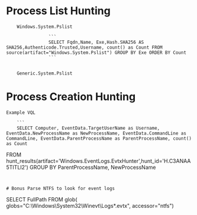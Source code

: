 # Process List Hunting

        Windows.System.Pslist
        
                    ```
                    SELECT Fqdn,Name, Exe,Hash.SHA256 AS SHA256,Authenticode.Trusted,Username, count() as Count FROM source(artifact="Windows.System.Pslist") GROUP BY Exe ORDER BY Count
                    ```


        Generic.System.Pslist

# Process Creation Hunting
    Example VQL
    
        ```
        SELECT Computer, EventData.TargetUserName as Username, EventData.NewProcessName as NewProcessName, EventData.CommandLine as CommandLine, EventData.ParentProcessName as ParentProcessName, count() as Count
FROM hunt_results(artifact='Windows.EventLogs.EvtxHunter',hunt_id='H.C3ANAA5TITLI2')
GROUP BY ParentProcessName, NewProcessName
```


# Bonus Parse NTFS to look for event logs 
```
 SELECT FullPath FROM glob(
globs="C:\Windows\System32\Winevt\Logs\*.evtx",
accessor="ntfs")
```

